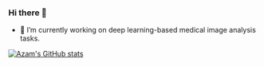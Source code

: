 ### Hi there 👋

<!--
**akhanss/akhanss** is a ✨ _special_ ✨ repository because its `README.md` (this file) appears on your GitHub profile.

Here are some ideas to get you started:

- 🔭 I’m currently working on ...
- 🌱 I’m currently learning ...
- 👯 I’m looking to collaborate on ...
- 🤔 I’m looking for help with ...
- 💬 Ask me about ...
- 📫 How to reach me: ...
- 😄 Pronouns: ...
- ⚡ Fun fact: ...
-->

- 🔭 I’m currently working on deep learning-based medical image analysis tasks.

[![Azam's GitHub stats](https://github-readme-stats.vercel.app/api?username=akhanss)](https://github.com/akhanss/github-readme-stats)
